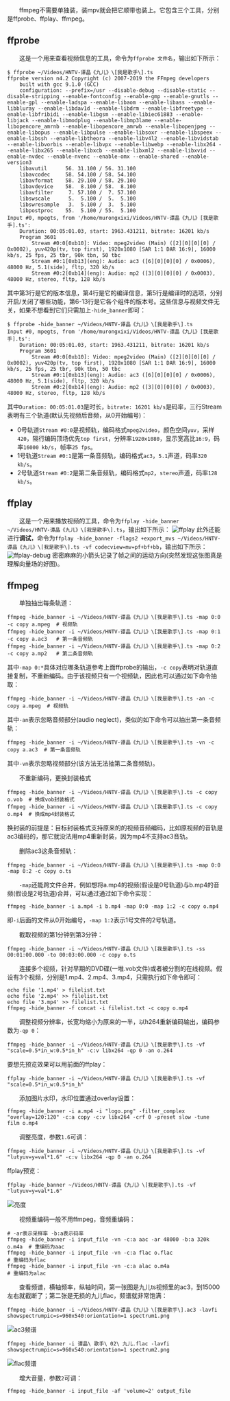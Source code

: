 　　ffmpeg不需要单独装，装mpv就会把它顺带也装上。它包含三个工具，分别是ffprobe、ffplay、ffmpeg。

## ffprobe

　　这是一个用来<span class="orange">查看视频信息</span>的工具，命令为`ffprobe 文件名`，输出如下所示：
```shell
$ ffprobe ~/Videos/HNTV-谭晶《九儿》\[我是歌手\].ts 
ffprobe version n4.2 Copyright (c) 2007-2019 the FFmpeg developers
    built with gcc 9.1.0 (GCC)
    configuration: --prefix=/usr --disable-debug --disable-static --disable-stripping --enable-fontconfig --enable-gmp --enable-gnutls --enable-gpl --enable-ladspa --enable-libaom --enable-libass --enable-libbluray --enable-libdav1d --enable-libdrm --enable-libfreetype --enable-libfribidi --enable-libgsm --enable-libiec61883 --enable-libjack --enable-libmodplug --enable-libmp3lame --enable-libopencore_amrnb --enable-libopencore_amrwb --enable-libopenjpeg --enable-libopus --enable-libpulse --enable-libsoxr --enable-libspeex --enable-libssh --enable-libtheora --enable-libv4l2 --enable-libvidstab --enable-libvorbis --enable-libvpx --enable-libwebp --enable-libx264 --enable-libx265 --enable-libxcb --enable-libxml2 --enable-libxvid --enable-nvdec --enable-nvenc --enable-omx --enable-shared --enable-version3
    libavutil      56. 31.100 / 56. 31.100
    libavcodec     58. 54.100 / 58. 54.100
    libavformat    58. 29.100 / 58. 29.100
    libavdevice    58.  8.100 / 58.  8.100
    libavfilter     7. 57.100 /  7. 57.100
    libswscale      5.  5.100 /  5.  5.100
    libswresample   3.  5.100 /  3.  5.100
    libpostproc    55.  5.100 / 55.  5.100
Input #0, mpegts, from '/home/murongxixi/Videos/HNTV-谭晶《九儿》[我是歌手].ts':
    Duration: 00:05:01.03, start: 1963.431211, bitrate: 16201 kb/s
    Program 3601 
        Stream #0:0[0xb10]: Video: mpeg2video (Main) ([2][0][0][0] / 0x0002), yuv420p(tv, top first), 1920x1080 [SAR 1:1 DAR 16:9], 16000 kb/s, 25 fps, 25 tbr, 90k tbn, 50 tbc
        Stream #0:1[0xb13](eng): Audio: ac3 ([6][0][0][0] / 0x0006), 48000 Hz, 5.1(side), fltp, 320 kb/s
        Stream #0:2[0xb14](eng): Audio: mp2 ([3][0][0][0] / 0x0003), 48000 Hz, stereo, fltp, 128 kb/s
```
其中第3行是它的<span class="orange">版本信息</span>，第4行是它的<span class="orange">编译信息</span>，第5行是<span class="orange">编译时的选项</span>，分别开启/关闭了哪些功能，第6-13行是它<span class="orange">各个组件的版本号</span>。这些信息与视频文件无关，如果不想看到它们只需加上`-hide_banner`即可：
```shell
$ ffprobe -hide_banner ~/Videos/HNTV-谭晶《九儿》\[我是歌手\].ts 
Input #0, mpegts, from '/home/murongxixi/Videos/HNTV-谭晶《九儿》[我是歌手].ts':
    Duration: 00:05:01.03, start: 1963.431211, bitrate: 16201 kb/s
    Program 3601 
        Stream #0:0[0xb10]: Video: mpeg2video (Main) ([2][0][0][0] / 0x0002), yuv420p(tv, top first), 1920x1080 [SAR 1:1 DAR 16:9], 16000 kb/s, 25 fps, 25 tbr, 90k tbn, 50 tbc
        Stream #0:1[0xb13](eng): Audio: ac3 ([6][0][0][0] / 0x0006), 48000 Hz, 5.1(side), fltp, 320 kb/s
        Stream #0:2[0xb14](eng): Audio: mp2 ([3][0][0][0] / 0x0003), 48000 Hz, stereo, fltp, 128 kb/s
```
其中`Duration: 00:05:01.03`是时长，`bitrate: 16201 kb/s`是码率，三行Stream表明有三个轨道(默认<span class="orange">先视频后音频</span>，<span class="orange">从0开始编号</span>)：
- 0号轨道`Stream #0:0`是视频轨，编码格式`mpeg2video`，颜色空间`yuv`，采样`420`，隔行编码顶场优先`top first`，分辨率`1920x1080`，显示宽高比`16:9`，码率`16000 kb/s`，帧率`25 fps`。
- 1号轨道`Stream #0:1`是第一条音频轨，编码格式`ac3`，`5.1`声道，码率`320 kb/s`。
- 2号轨道`Stream #0:2`是第二条音频轨，编码格式`mp2`，`stereo`声道，码率`128 kb/s`。

## ffplay

　　这是一个用来<span class="orange">播放视频</span>的工具，命令为`ffplay -hide_banner ~/Videos/HNTV-谭晶《九儿》\[我是歌手\].ts`，输出如下所示：
![ffplay](https://raw.githubusercontent.com/Avanti1980/archlinux/master/img/ffplay.jpg)
此外还能进行**调试**，命令为`ffplay -hide_banner -flags2 +export_mvs ~/Videos/HNTV-谭晶《九儿》\[我是歌手\].ts -vf codecview=mv=pf+bf+bb`，输出如下所示：
![ffplay-debug](https://raw.githubusercontent.com/Avanti1980/archlinux/master/img/ffplay-debug.jpg)
密密麻麻的小箭头记录了帧之间的运动方向(突然发现这张图真是理解<span class="orange">向量场</span>的好图)。

## ffmpeg

　　<span class="orange">单独抽出每条轨道</span>：
```shell
ffmpeg -hide_banner -i ~/Videos/HNTV-谭晶《九儿》\[我是歌手\].ts -map 0:0 -c copy a.mpeg  # 视频轨
ffmpeg -hide_banner -i ~/Videos/HNTV-谭晶《九儿》\[我是歌手\].ts -map 0:1 -c copy a.ac3   # 第一条音频轨
ffmpeg -hide_banner -i ~/Videos/HNTV-谭晶《九儿》\[我是歌手\].ts -map 0:2 -c copy a.mp2   # 第二条音频轨
```

其中`-map 0:*`具体对应哪条轨道参考上面ffprobe的输出，`-c copy`表明对轨道直接复制，不重新编码。由于该视频只有一个视频轨，因此也可以通过如下命令抽取：
```shell
ffmpeg -hide_banner -i ~/Videos/HNTV-谭晶《九儿》\[我是歌手\].ts -an -c copy a.mpeg  # 视频轨
```

其中`-an`表示<span class="orange">忽略音频部分</span>(audio neglect)，类似的如下命令可以抽出第一条音频轨：
```shell
ffmpeg -hide_banner -i ~/Videos/HNTV-谭晶《九儿》\[我是歌手\].ts -vn -c copy a.ac3  # 第一条音频轨
```
其中`-vn`表示<span class="orange">忽略视频部分</span>(该方法无法抽第二条音频轨)。

　　不重新编码，<span class="orange">更换封装格式</span>
```shell
ffmpeg -hide_banner -i ~/Videos/HNTV-谭晶《九儿》\[我是歌手\].ts -c copy o.vob  # 换成vob封装格式
ffmpeg -hide_banner -i ~/Videos/HNTV-谭晶《九儿》\[我是歌手\].ts -c copy o.mp4  # 换成mp4封装格式
```
换封装的前提是：<span class="orange">目标封装格式支持原来的的视频音频编码</span>，比如原视频的音轨是ac3编码的，那它就没法用mp4重新封装，因为mp4不支持ac3音轨。

　　<span class="orange">删除</span>ac3这条<span class="orange">音频轨</span>：
```shell
ffmpeg -hide_banner -i ~/Videos/HNTV-谭晶《九儿》\[我是歌手\].ts -map 0:0 -map 0:2 -c copy o.ts
```

　　`-map`还能<span class="orange">跨文件合并</span>，例如想将a.mp4的视频(假设是0号轨道)与b.mp4的音频(假设是2号轨道)合并，可以通过通过如下命令实现：
```shell
ffmpeg -hide_banner -i a.mp4 -i b.mp4 -map 0:0 -map 1:2 -c copy o.mp4
```
即`-i`后面的文件从0开始编号，`-map 1:2`表示1号文件的2号轨道。

　　<span class="orange">截取视频</span>的第1分钟到第3分钟：
```shell
ffmpeg -hide_banner -i ~/Videos/HNTV-谭晶《九儿》\[我是歌手\].ts -ss 00:01:00.000 -to 00:03:00.000 -c copy o.ts
```

　　<span class="orange">连接多个视频</span>，针对早期的DVD碟(一堆.vob文件)或者被分割的在线视频。假设有3个视频，分别是1.mp4、2.mp4、3.mp4，只需执行如下命令即可：
```shell
echo file '1.mp4' > filelist.txt
echo file '2.mp4' >> filelist.txt
echo file '3.mp4' >> filelist.txt
ffmpeg -hide_banner -f concat -i filelist.txt -c copy o.mp4
```

　　<span class="orange">调整视频分辨率</span>，长宽均缩小为原来的一半，以h264重新编码输出，编码参数为`-qp 0`：
```shell
ffmpeg -hide_banner -i ~/Videos/HNTV-谭晶《九儿》\[我是歌手\].ts -vf "scale=0.5*in_w:0.5*in_h" -c:v libx264 -qp 0 -an o.264
```
要想先预览效果可以用前面的ffplay：
```shell
ffplay -hide_banner -i ~/Videos/HNTV-谭晶《九儿》\[我是歌手\].ts -vf "scale=0.5*in_w:0.5*in_h"
```

　　<span class="orange">添加图片水印</span>，水印位置通过overlay设置：
```shell
ffmpeg -hide_banner -i a.mp4 -i "logo.png" -filter_complex "overlay=120:120" -c:a copy -c:v libx264 -crf 0 -preset slow -tune film o.mp4
```

　　<span class="orange">调整亮度</span>，参数`1.6`可调：
```shell
ffmpeg -hide_banner -i ~/Videos/HNTV-谭晶《九儿》\[我是歌手\].ts -vf "lutyuv=y=val*1.6" -c:v libx264 -qp 0 -an o.264
```
ffplay预览：
```shell
ffplay -hide_banner ~/Videos/HNTV-谭晶《九儿》\[我是歌手\].ts -vf "lutyuv=y=val*1.6"
```
![亮度](https://raw.githubusercontent.com/Avanti1980/archlinux/master/img/volume.jpg)

　　视频重编码一般不用ffmpeg，<span class="orange">音频重编码</span>：
```shell
# -ar表示采样率 -b:a表示码率
ffmpeg -hide_banner -i input_file -vn -c:a aac -ar 48000 -b:a 320k o.m4a  # 重编码为aac
ffmpeg -hide_banner -i input_file -vn -c:a flac o.flac                    # 重编码为flac
ffmpeg -hide_banner -i input_file -vn -c:a alac o.m4a                     # 重编码为alac
```

　　<span class="orange">查看频谱</span>，横轴频率，纵轴时间，第一张图是九儿ts视频里的ac3，到15000左右就截断了；第二张是无损的九儿flac，频谱就非常饱满：
```shell
ffmpeg -hide_banner -i ~/Videos/HNTV-谭晶《九儿》\[我是歌手\].ac3 -lavfi showspectrumpic=s=960x540:orientation=1 spectrum1.png
```
![ac3频谱](https://raw.githubusercontent.com/Avanti1980/archlinux/master/img/spectrum1.png)
```shell
ffmpeg -hide_banner -i 谭晶\ 歌手\ 02\ 九儿.flac -lavfi showspectrumpic=s=960x540:orientation=1 spectrum2.png
```
![flac频谱](https://raw.githubusercontent.com/Avanti1980/archlinux/master/img/spectrum2.png)

　　<span class="orange">增大音量</span>，参数`2`可调：
```shell
ffmpeg -hide_banner -i input_file -af 'volume=2' output_file
```
